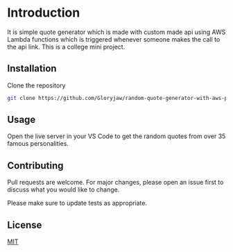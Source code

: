 # Introduction
It is simple quote generator which is made with custom made api using AWS Lambda functions which is triggered whenever someone makes the call to the api link. This is a college mini project.

## Installation

Clone the repository 

```bash
git clone https://github.com/Gloryjaw/random-quote-generator-with-aws-personal-api.git
```

## Usage

Open the live server in your VS Code to get the random quotes from over 35 famous personalities.

## Contributing

Pull requests are welcome. For major changes, please open an issue first
to discuss what you would like to change.

Please make sure to update tests as appropriate.

## License

[MIT](https://choosealicense.com/licenses/mit/)

